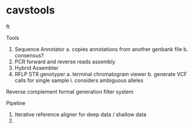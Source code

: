 # cavstools

ft 

Tools
1. Sequence Annotator
    a. copies annotations from another genbank file
    b. consensus?
2. PCR forward and reverse reads assembly
3. Hybrid Assembler
4. RFLP STR genotyper
    a. terminal chromatogram viewer
    b. generate VCF calls for single sample
       i. considers ambiguous alleles 

Reverse complement
format generation
filter system


Pipeline
1. Iterative reference aligner for deep data / shallow data  
2.      
